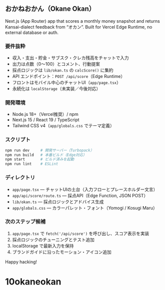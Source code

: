 ## おかねおかん（Okane Okan）

Next.js (App Router) app that scores a monthly money snapshot and returns Kansai-dialect feedback from “オカン”. Built for Vercel Edge Runtime, no external database or auth.

### 要件抜粋
- 収入・支出・貯金・サブスク・クレカ残高をチャットで入力
- 出力は点数（0〜100）とコメント、行動提案
- 採点ロジックは `lib/okan.ts` の `calcScore()` に集約
- API エンドポイント：`POST /api/score`（Edge Runtime）
- フロントはモバイル中心のチャットUI（`app/page.tsx`）
- 永続化は `localStorage`（未実装／今後対応）

### 開発環境
- Node.js 18+（Vercel推奨）/ npm
- Next.js 15 / React 19 / TypeScript
- Tailwind CSS v4（`app/globals.css` でテーマ定義）

### スクリプト
```bash
npm run dev     # 開発サーバー（Turbopack）
npm run build   # 本番ビルド（Edge対応）
npm start       # ビルド済みを起動
npm run lint    # ESLint
```

### ディレクトリ
- `app/page.tsx` — チャットUIの土台（入力フローとプレースホルダー文言）
- `app/api/score/route.ts` — 採点API（Edge Function, JSON POST）
- `lib/okan.ts` — 採点ロジックとアドバイス生成
- `app/globals.css` — カラーパレット・フォント（Yomogi / Kosugi Maru）

### 次のステップ候補
1. `app/page.tsx` で `fetch('/api/score')` を呼び出し、スコア表示を実装
2. 採点ロジックのチューニングとテスト追加
3. localStorage で最新入力を保持
4. ブランドガイドに沿ったモーション・アイコン追加

Happy hacking!
# 10okaneokan
